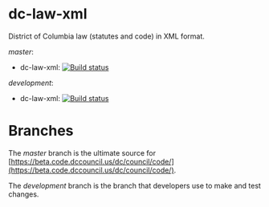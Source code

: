 # dc-law-xml

District of Columbia law (statutes and code) in XML format.

_master_: 
* dc-law-xml: [![Build status](https://ci.appveyor.com/api/projects/status/l9vfnxerqha83s03/branch/master?svg=true)](https://ci.appveyor.com/project/oll-team/dc-law-xml/branch/master)

_development_: 
* dc-law-xml: [![Build status](https://ci.appveyor.com/api/projects/status/l9vfnxerqha83s03/branch/development?svg=true)](https://ci.appveyor.com/project/oll-team/dc-law-xml/branch/development)


# Branches

The _master_ branch is the ultimate source for [https://beta.code.dccouncil.us/dc/council/code/](https://beta.code.dccouncil.us/dc/council/code/).

The _development_ branch is the branch that developers use to make and test changes.

